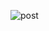 ![post](https://user-images.githubusercontent.com/98711496/220013232-6f5c534b-a045-4a5a-9a05-9ba3fce78677.png)
